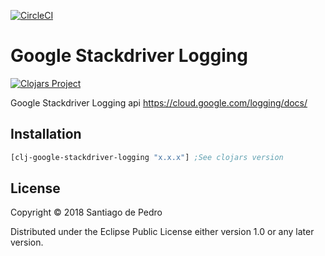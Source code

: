 [![CircleCI](https://circleci.com/gh/xerp/clj-google-stackdriver-logging.svg?style=svg)](https://circleci.com/gh/xerp/clj-google-stackdriver-logging)

# Google Stackdriver Logging

[![Clojars Project](https://img.shields.io/clojars/v/clj-google-stackdriver-logging.svg)](https://clojars.org/clj-google-stackdriver-logging)

Google Stackdriver Logging api https://cloud.google.com/logging/docs/

## Installation

```clojure
[clj-google-stackdriver-logging "x.x.x"] ;See clojars version
```

## License

Copyright © 2018 Santiago de Pedro

Distributed under the Eclipse Public License either version 1.0 or any later version.
